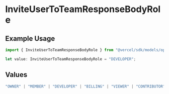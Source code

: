 # InviteUserToTeamResponseBodyRole

## Example Usage

```typescript
import { InviteUserToTeamResponseBodyRole } from "@vercel/sdk/models/operations";

let value: InviteUserToTeamResponseBodyRole = "DEVELOPER";
```

## Values

```typescript
"OWNER" | "MEMBER" | "DEVELOPER" | "BILLING" | "VIEWER" | "CONTRIBUTOR"
```